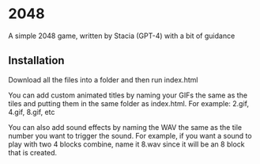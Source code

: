 # 2048
A simple 2048 game, written by Stacia (GPT-4) with a bit of guidance

## Installation
Download all the files into a folder and then run index.html

You can add custom animated titles by naming your GIFs the same as the tiles and putting them in the same folder as index.html. For example: 2.gif, 4.gif, 8.gif, etc

You can also add sound effects by naming the WAV the same as the tile number you want to trigger the sound. For example, if you want a sound to play with two 4 blocks combine, name it 8.wav since it will be an 8 block that is created.
